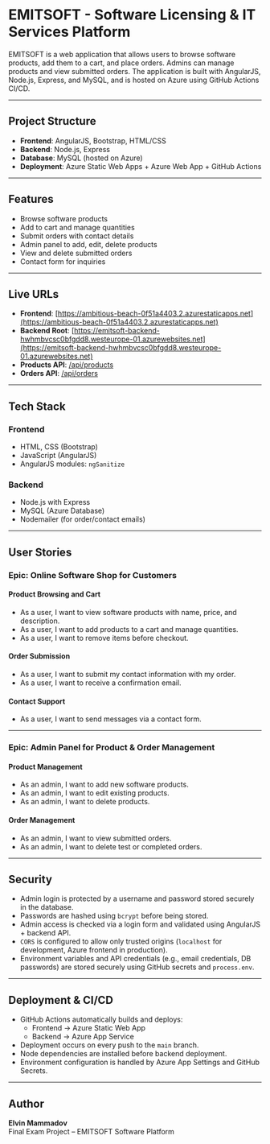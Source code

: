 # EMITSOFT - Software Licensing & IT Services Platform

EMITSOFT is a web application that allows users to browse software products, add them to a cart, and place orders. Admins can manage products and view submitted orders. The application is built with AngularJS, Node.js, Express, and MySQL, and is hosted on Azure using GitHub Actions CI/CD.

---

## Project Structure

- **Frontend**: AngularJS, Bootstrap, HTML/CSS
- **Backend**: Node.js, Express
- **Database**: MySQL (hosted on Azure)
- **Deployment**: Azure Static Web Apps + Azure Web App + GitHub Actions

---

## Features

- Browse software products
- Add to cart and manage quantities
- Submit orders with contact details
- Admin panel to add, edit, delete products
- View and delete submitted orders
- Contact form for inquiries

---

## Live URLs

- **Frontend**: [https://ambitious-beach-0f51a4403.2.azurestaticapps.net](https://ambitious-beach-0f51a4403.2.azurestaticapps.net)
- **Backend Root**: [https://emitsoft-backend-hwhmbvcsc0bfgdd8.westeurope-01.azurewebsites.net](https://emitsoft-backend-hwhmbvcsc0bfgdd8.westeurope-01.azurewebsites.net)
- **Products API**: [/api/products](https://emitsoft-backend-hwhmbvcsc0bfgdd8.westeurope-01.azurewebsites.net/api/products)
- **Orders API**: [/api/orders](https://emitsoft-backend-hwhmbvcsc0bfgdd8.westeurope-01.azurewebsites.net/api/orders)

---

## Tech Stack

### Frontend

- HTML, CSS (Bootstrap)
- JavaScript (AngularJS)
- AngularJS modules: `ngSanitize`

### Backend

- Node.js with Express
- MySQL (Azure Database)
- Nodemailer (for order/contact emails)

---

## User Stories

### Epic: Online Software Shop for Customers

#### Product Browsing and Cart

- As a user, I want to view software products with name, price, and description.
- As a user, I want to add products to a cart and manage quantities.
- As a user, I want to remove items before checkout.

#### Order Submission

- As a user, I want to submit my contact information with my order.
- As a user, I want to receive a confirmation email.

#### Contact Support

- As a user, I want to send messages via a contact form.

---

### Epic: Admin Panel for Product & Order Management

#### Product Management

- As an admin, I want to add new software products.
- As an admin, I want to edit existing products.
- As an admin, I want to delete products.

#### Order Management

- As an admin, I want to view submitted orders.
- As an admin, I want to delete test or completed orders.

---

## Security

- Admin login is protected by a username and password stored securely in the database.
- Passwords are hashed using `bcrypt` before being stored.
- Admin access is checked via a login form and validated using AngularJS + backend API.
- `CORS` is configured to allow only trusted origins (`localhost` for development, Azure frontend in production).
- Environment variables and API credentials (e.g., email credentials, DB passwords) are stored securely using GitHub secrets and `process.env`.

---

## Deployment & CI/CD

- GitHub Actions automatically builds and deploys:
  - Frontend → Azure Static Web App
  - Backend → Azure App Service
- Deployment occurs on every push to the `main` branch.
- Node dependencies are installed before backend deployment.
- Environment configuration is handled by Azure App Settings and GitHub Secrets.

---

## Author

**Elvin Mammadov**  
Final Exam Project – EMITSOFT Software Platform
